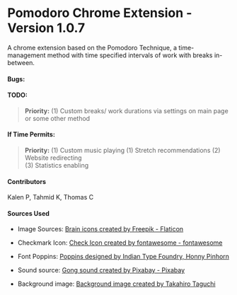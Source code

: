 # Pomodoro Chrome Extension - Version 1.0.7
A chrome extension based on the Pomodoro Technique, a time-management method with time specified intervals of work with breaks in-between.

#### Bugs:

#### TODO:

 > **Priority:**
 > (1) Custom breaks/ work durations via settings on main page or some other method


#### If Time Permits:

> **Priority:**
> (1) Custom music playing
> (1) Stretch recommendations
> (2) Website redirecting  
> (3) Statistics enabling 


#### Contributors
Kalen P, Tahmid K, Thomas C


#### Sources Used
- Image Sources: <a href="https://www.flaticon.com/free-icons/brain" title="brain icons">Brain icons created by Freepik - Flaticon</a>

- Checkmark Icon: <a href="https://fontawesome.com/icons/check?f=classic&s=solid"> Check Icon created by fontawesome - fontawesome</a>

- Font Poppins: <a href="https://fonts.google.com/specimen/Poppins"> Poppins designed by Indian Type Foundry, Honny Pinhorn</a>

- Sound source: <a href="https://pixabay.c om/sound-effects/bong-105459/" title="gong"> Gong sound created by Pixabay - Pixabay</a>

- Background image: <a href="https://unsplash.com/photos/photo-of-mountain-peak-ryUr3SC6Lpo" >Background image created by Takahiro Taguchi</a>
